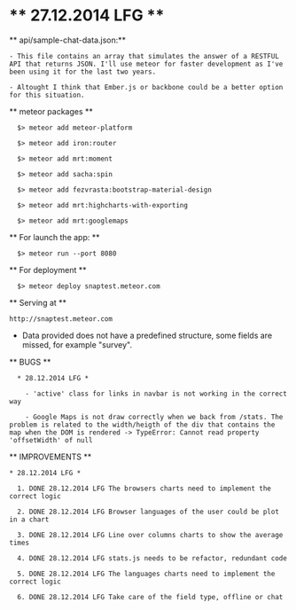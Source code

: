 # ** 27.12.2014 LFG ** #

  ** api/sample-chat-data.json:** 

    - This file contains an array that simulates the answer of a RESTFUL API that returns JSON. I'll use meteor for faster development as I've been using it for the last two years.

    - Altought I think that Ember.js or backbone could be a better option for this situation. 

** meteor packages **

      $> meteor add meteor-platform

      $> meteor add iron:router

      $> meteor add mrt:moment

      $> meteor add sacha:spin

      $> meteor add fezvrasta:bootstrap-material-design

      $> meteor add mrt:highcharts-with-exporting

      $> meteor add mrt:googlemaps

** For launch the app: **

      $> meteor run --port 8080

** For deployment **
  
      $> meteor deploy snaptest.meteor.com

** Serving at **
  
    http://snaptest.meteor.com

  * Data provided does not have a predefined structure, some fields are missed, for example "survey".

  ** BUGS **

      * 28.12.2014 LFG *
        
        - 'active' class for links in navbar is not working in the correct way

        - Google Maps is not draw correctly when we back from /stats. The problem is related to the width/heigth of the div that contains the map when the DOM is rendered -> TypeError: Cannot read property 'offsetWidth' of null

  ** IMPROVEMENTS **

    * 28.12.2014 LFG *

      1. DONE 28.12.2014 LFG The browsers charts need to implement the correct logic

      2. DONE 28.12.2014 LFG Browser languages of the user could be plot in a chart

      3. DONE 28.12.2014 LFG Line over columns charts to show the average times 

      4. DONE 28.12.2014 LFG stats.js needs to be refactor, redundant code

      5. DONE 28.12.2014 LFG The languages charts need to implement the correct logic

      6. DONE 28.12.2014 LFG Take care of the field type, offline or chat